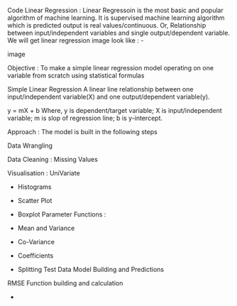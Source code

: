 
Code
Linear Regression :
Linear Regressoin is the most basic and popular algorithm of machine learning. It is supervised machine learning algorithm which is predicted output is real values/continuous. Or, Relationship between input/independent variables and single output/dependent variable. We will get linear regression image look like : -

image

Objective :
To make a simple linear regression model operating on one variable from scratch using statistical formulas

Simple Linear Regression
A linear line relationship between one input/independent variable(X) and one output/dependent variable(y).

 y = mX + b
Where, y is dependent/target variable; X is input/independent variable; m is slop of regression line; b is y-intercept.

Approach :
The model is built in the following steps

Data Wrangling

Data Cleaning : Missing Values

Visualisation : UniVariate

- Histograms
- Scatter Plot 
- Boxplot
Parameter Functions :

- Mean and Variance
- Co-Variance
- Coefficients
- Splitting Test Data
Model Building and Predictions

RMSE Function building and calculation

- 
